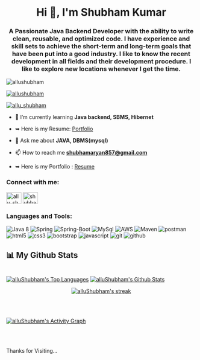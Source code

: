 <h1 align="center">Hi 👋, I'm Shubham Kumar</h1>
<h3 align="center">A Passionate Java Backend Developer with the ability to write clean, reusable, and optimized code. I have experience and skill sets to achieve the short-term and long-term goals that have been put into a good industry. I like to know the recent development in all fields and their development procedure. I like to explore new locations whenever I get the time.</h3>

<p align="left"> <img src="https://komarev.com/ghpvc/?username=allushubham&label=Profile%20views&color=0e75b6&style=flat" alt="allushubham" /> </p>

<p align="left"> <a href="https://github.com/ryo-ma/github-profile-trophy"><img src="https://github-profile-trophy.vercel.app/?username=allushubham" alt="allushubham" /></a> </p>

<p align="left"> <a href="https://twitter.com/allu_shubham" target="blank"><img src="https://img.shields.io/twitter/follow/allu_shubham?logo=twitter&style=for-the-badge" alt="allu_shubham" /></a> </p>

- 🌱 I’m currently learning **Java backend, SBMS, Hibernet**

- ➥ Here is my Resume:  [Portfolio](https://allushubhamportfolio.netlify.app/)

- 💬 Ask me about **JAVA, DBMS(mysql)**

- 📫 How to reach me **shubhamaryan857@gmail.com**

- ➥ Here is my Portfolio : [Resume](https://drive.google.com/file/d/138Dx7qOEo616OYTrhbn4E6uJMTLiHZfj/view)

<h3 align="left">Connect with me:</h3>
<p align="left">
<a href="https://twitter.com/allu_shubham" target="blank"><img align="center" src="https://raw.githubusercontent.com/rahuldkjain/github-profile-readme-generator/master/src/images/icons/Social/twitter.svg" alt="allu_shubham" height="30" width="40" /></a>
<a href="https://linkedin.com/in/shubham-kumar-7a1741243" target="blank"><img align="center" src="https://raw.githubusercontent.com/rahuldkjain/github-profile-readme-generator/master/src/images/icons/Social/linked-in-alt.svg" alt="shubham-kumar-7a1741243" height="30" width="40" /></a>
</p>

<h3 align="left">Languages and Tools:</h3>
<p>
    <img src="https://img.shields.io/badge/java-%23ED8B00.svg?style=for-the-badge&logo=java&logoColor=white" alt="Java 8" />
  <img src="https://img.shields.io/badge/Spring-6DB33F?style=for-the-badge&logo=spring&logoColor=white" alt="Spring" />
     <img src="https://img.shields.io/badge/Spring_Boot-F2F4F9?style=for-the-badge&logo=spring-boot" alt="Spring-Boot" />
    <img src="https://img.shields.io/badge/MySQL-005C84?style=for-the-badge&logo=mysql&logoColor=white" alt="MySql" />
    <img src="https://img.shields.io/badge/AWS-%23FF9900.svg?style=for-the-badge&logo=amazon-aws&logoColor=white" alt="AWS" />
    <img src="https://img.shields.io/badge/apache_maven-C71A36?style=for-the-badge&logo=apachemaven&logoColor=white" alt="Maven" />
    <img src="https://img.shields.io/badge/Postman-FF6C37?style=for-the-badge&logo=Postman&logoColor=white" alt="postman" />
 <img src="https://img.shields.io/badge/HTML5-E34F26?style=for-the-badge&logo=html5&logoColor=white" alt="html5" />
    <img src="https://img.shields.io/badge/CSS3-1572B6?style=for-the-badge&logo=css3&logoColor=white" alt="css3" />
    <img src="https://img.shields.io/badge/Bootstrap-563D7C?style=for-the-badge&logo=bootstrap&logoColor=white" alt="bootstrap" />
    <img src="https://img.shields.io/badge/JavaScript-323330?style=for-the-badge&logo=javascript&logoColor=F7DF1E" alt="javascript" />
    <img src="https://img.shields.io/badge/Git-f44d27?style=for-the-badge&logo=git&logoColor=white" alt="git" />
    <img src="https://img.shields.io/badge/GitHub-100000?style=for-the-badge&logo=github&logoColor=white" alt="github" />
   
</p>


## 📊 My Github Stats

  <br/>
   <a href="https://github.com/alluShubham/github-readme-stats"><img alt="alluShubham's Top Languages" src="https://github-readme-stats.vercel.app/api/top-langs/?username=alluShubham&langs_count=8&count_private=true&layout=compact&theme=react&hide_border=true&bg_color=0D1117" /></a>
    <a href="https://github.com/alluShubham/github-readme-stats"><img alt="alluShubham's Github Stats" src="https://github-readme-stats.vercel.app/api?username=alluShubham&show_icons=true&count_private=true&theme=react&hide_border=true&bg_color=0D1117" /></a>
 
  <br/>

<p align="center">
    <a href="https://github.com/alluShubham/github-readme-streak-stats">
        <img title="🔥 Get streak stats for your profile at git.io/streak-stats" alt="alluShubham's streak" src="https://github-readme-streak-stats.herokuapp.com/?user=alluShubham&theme=black-ice&hide_border=true&stroke=0000&background=060A0CD0"/>
    </a>
</p>

<br/>
<br/>

<a href="https://github.com/alluShubham/github-readme-activity-graph"><img alt="alluShubham's Activity Graph" src="https://activity-graph.herokuapp.com/graph?username=alluShubham&bg_color=0D1117&color=5BCDEC&line=5BCDEC&point=FFFFFF&hide_border=true" /></a>

<br/>
<br/>

Thanks for Visiting...
